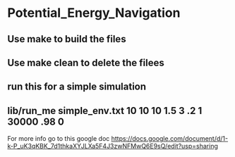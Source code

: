 # Potential_Energy_Navigation
Use make to build the files
---
Use make clean to delete the filees
---
run this for a simple simulation
---
lib/run_me simple_env.txt 10 10 10 1.5 3 .2 1 30000 .98 0
---


For more info go to this google doc https://docs.google.com/document/d/1-k-P_uK3qKBK_7d1thkaXYJLXa5F4J3zwNFMwQ6E9sQ/edit?usp=sharing 
